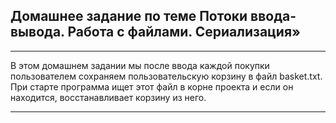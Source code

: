 ## Домашнее задание по теме Потоки ввода-вывода. Работа с файлами. Сериализация»
___

В этом домашнем задании мы после ввода каждой покупки пользователем сохраняем пользовательскую корзину в файл basket.txt. 
При старте программа ищет этот файл в корне проекта и если он находится, восстанавливает корзину из него.
***